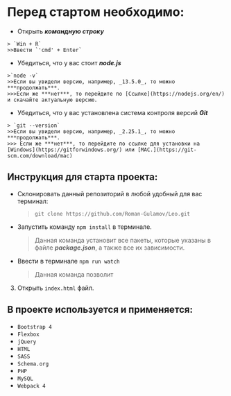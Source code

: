 # Перед стартом необходимо:
>                   
* Открыть ***командную строку***
>                   
    > `Win + R`
    >>Ввести `'cmd' + Enter`
>                   
* Убедиться, что у вас стоит ***node.js***
>                   
    >`node -v`
    >>Если вы увидели версию, например, _13.5.0_, то можно ***продолжать***.
    >>>Если же ***нет***, то перейдите по [Ссылке](https://nodejs.org/en/) и скачайте актуальную версию.
>                   
* Убедиться, что у вас установлена система контроля версий ***Git***
>                   
    > `git --version`
    >>Если вы увидели версию, например, _2.25.1_, то можно ***продолжать***.
    >>> Если же ***нет***, то перейдите по ссылке для установки на [Windows](https://gitforwindows.org/) или [MAC.](https://git-scm.com/download/mac)
>                   
## Инструкция для старта проекта:
>                   
* Склонировать данный репозиторий в любой удобный для вас терминал:
    > `git clone https://github.com/Roman-Gulamov/Leo.git`
>                   
* Запустить команду `npm install` в терминале. 
    > Данная команда установит все пакеты, которые указаны в файле
***package.json***, а также все их зависимости.
>                   
* Ввести в терминале `npm run watch`
    > Данная команда позволит
>                   
3. Открыть `index.html` файл.
## В проекте используется и применяется:
>                   
* `Bootstrap 4`
* `Flexbox`
* `jQuery`
* `HTML`
* `SASS`
* `Schema.org`
* `PHP`
* `MySQL`
* `Webpack 4`
